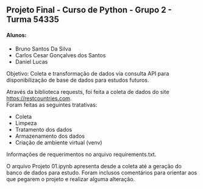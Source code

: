 ## Projeto Final - Curso de Python - Grupo 2 - Turma 54335
#### Alunos:
* Bruno Santos Da Silva
* Carlos Cesar Gonçalves dos Santos
* Daniel Lucas

Objetivo:
Coleta e transformação de dados via consulta API para disponibilização de base de dados para estudos futuros.

Através da biblioteca requests, foi feita a coleta de dados do site <https://restcountries.com>.<br>
Foram feitas as seguintes tratativas:

* Coleta
* Limpeza
* Tratamento dos dados
* Armazenamento dos dados
* Criação de ambiente virtual (venv)

Informações de requerimentos no arquivo requirements.txt.

O arquivo Projeto 01.ipynb apresenta desde a coleta até a geração do banco de dados para estudo.
Foram inclusos comentários para orientar aos que pegarem o projeto e realizar alguma alteração.
